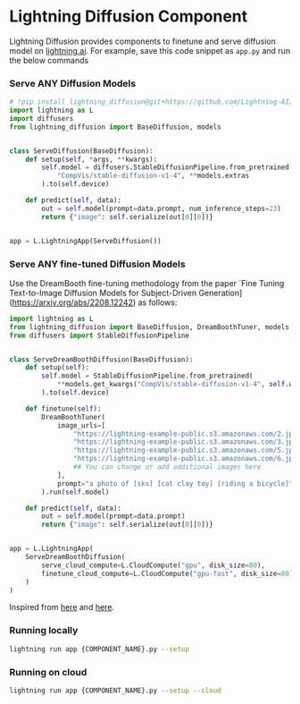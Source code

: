 # Lightning Diffusion Component

Lightning Diffusion provides components to finetune and serve diffusion model on [lightning.ai](https://lightning.ai/). For example, save this code snippet as `app.py` and run the below commands

### Serve ANY Diffusion Models

```python
# !pip install lightning_diffusion@git+https://github.com/Lightning-AI/lightning-diffusion.git
import lightning as L
import diffusers
from lightning_diffusion import BaseDiffusion, models


class ServeDiffusion(BaseDiffusion):
    def setup(self, *args, **kwargs):
        self.model = diffusers.StableDiffusionPipeline.from_pretrained(
            "CompVis/stable-diffusion-v1-4", **models.extras
        ).to(self.device)

    def predict(self, data):
        out = self.model(prompt=data.prompt, num_inference_steps=23)
        return {"image": self.serialize(out[0][0])}


app = L.LightningApp(ServeDiffusion())
```

### Serve ANY fine-tuned Diffusion Models

Use the DreamBooth fine-tuning methodology from the paper \`Fine Tuning Text-to-Image Diffusion Models for Subject-Driven Generation\](https://arxiv.org/abs/2208.12242) as follows:

```python
import lightning as L
from lightning_diffusion import BaseDiffusion, DreamBoothTuner, models
from diffusers import StableDiffusionPipeline


class ServeDreamBoothDiffusion(BaseDiffusion):
    def setup(self):
        self.model = StableDiffusionPipeline.from_pretrained(
            **models.get_kwargs("CompVis/stable-diffusion-v1-4", self.weights_drive),
        ).to(self.device)

    def finetune(self):
        DreamBoothTuner(
            image_urls=[
                "https://lightning-example-public.s3.amazonaws.com/2.jpeg",
                "https://lightning-example-public.s3.amazonaws.com/3.jpeg",
                "https://lightning-example-public.s3.amazonaws.com/5.jpeg",
                "https://lightning-example-public.s3.amazonaws.com/6.jpeg",
                ## You can change or add additional images here
            ],
            prompt="a photo of [sks] [cat clay toy] [riding a bicycle]",
        ).run(self.model)

    def predict(self, data):
        out = self.model(prompt=data.prompt)
        return {"image": self.serialize(out[0][0])}


app = L.LightningApp(
    ServeDreamBoothDiffusion(
        serve_cloud_compute=L.CloudCompute("gpu", disk_size=80),
        finetune_cloud_compute=L.CloudCompute("gpu-fast", disk_size=80),
    )
)
```

Inspired from [here](https://github.com/ShivamShrirao/diffusers/blob/main/examples/dreambooth/train_dreambooth.py) and [here](https://colab.research.google.com/drive/1SyjkeuPrX7kd_xTBKhcvBGEC8G_ml9RU#scrollTo=1lKGmcIyJbCu).

### Running locally

```bash
lightning run app {COMPONENT_NAME}.py --setup
```

### Running on cloud

```bash
lightning run app {COMPONENT_NAME}.py --setup --cloud
```
